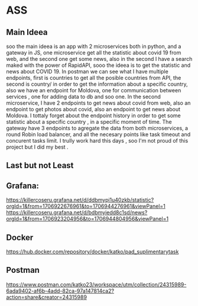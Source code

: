# ASS

## Main Ideea
soo the main ideea is an app with 2 microservices both in python, and a gateway in JS, one microservice get all the statistic about covid 19 from web, and the second one get some news, also in the second I have a search 
maked with the power of RapidAPI, sooo the ideea is to get the statistic and news about COVID 19. In postman we can see what I have multiple endpoints,
first is countries to get all the posible countries from API, the second is country/<country> in order to get the information about a specific country, also we have an endpoint for Moldova, one for communication between services , 
one for adding data to db and soo one. In the second microservice, I have 2 endpoints to get news about covid from web, also an endpoint to get photos about covid, also an endpoint to get news about Moldova. 
I tottaly forget about the endpoint history in order to get some statistic about a specific country , in a specific moment of time.
The gateway have 3 endpoints to agregate the data from both microservices, a round Robin load balancer, and all the necesary points like task timeout and concurent tasks limit.
I trully work hard this days , soo I'm not proud of this project but I did my best .

## Last but not Least
## Grafana:
https://killercoseru.grafana.net/d/ddbmypj1u40zkb/statistic?orgId=1&from=1706922676961&to=1706944276961&viewPanel=1
https://killercoseru.grafana.net/d/bdbmyiedd8c1sd/news?orgId=1&from=1706923204956&to=1706944804956&viewPanel=1

## Docker
https://hub.docker.com/repository/docker/katko/pad_suplimentarytask

## Postman
https://www.postman.com/katko23/workspace/utm/collection/24315989-6ada9402-af6b-4add-82ca-97a147814ca2?action=share&creator=24315989
